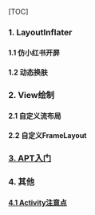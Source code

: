 [TOC]

### 1. LayoutInflater

#### 1.1 仿小红书开屏

#### 1.2 动态换肤

### 2. View绘制

#### 2.1 自定义流布局

#### 2.2 自定义FrameLayout

### [3. APT入门](./笔记/2019-11-26-APT技术.md)

### 4. 其他

#### [4.1 Activity注意点](./笔记/2019-12-27-Activity注意点.md)

